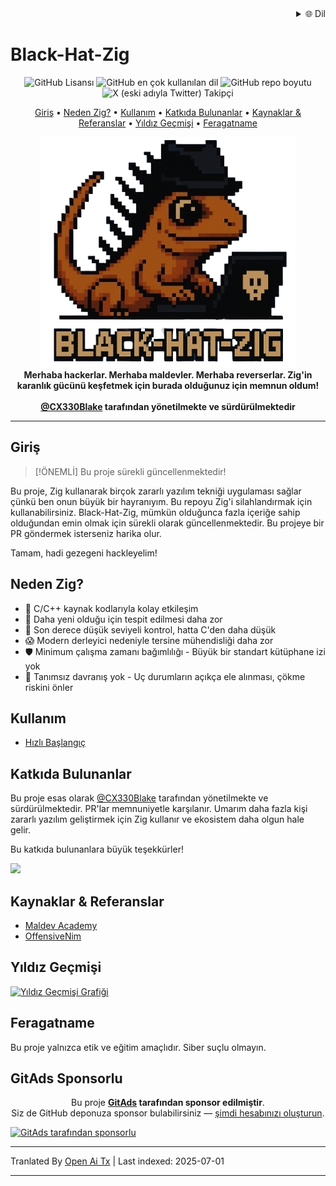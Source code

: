 <div align="right">
  <details>
    <summary >🌐 Dil</summary>
    <div>
      <div align="right">
        <p><a href="https://openaitx.github.io/view.html?user=CX330Blake&project=Black-Hat-Zig&lang=en">English</a></p>
        <p><a href="https://openaitx.github.io/view.html?user=CX330Blake&project=Black-Hat-Zig&lang=zh-CN">简体中文</a></p>
        <p><a href="https://openaitx.github.io/view.html?user=CX330Blake&project=Black-Hat-Zig&lang=zh-TW">繁體中文</a></p>
        <p><a href="https://openaitx.github.io/view.html?user=CX330Blake&project=Black-Hat-Zig&lang=ja">日本語</a></p>
        <p><a href="https://openaitx.github.io/view.html?user=CX330Blake&project=Black-Hat-Zig&lang=ko">한국어</a></p>
        <p><a href="https://openaitx.github.io/view.html?user=CX330Blake&project=Black-Hat-Zig&lang=hi">हिन्दी</a></p>
        <p><a href="https://openaitx.github.io/view.html?user=CX330Blake&project=Black-Hat-Zig&lang=th">ไทย</a></p>
        <p><a href="https://openaitx.github.io/view.html?user=CX330Blake&project=Black-Hat-Zig&lang=fr">Français</a></p>
        <p><a href="https://openaitx.github.io/view.html?user=CX330Blake&project=Black-Hat-Zig&lang=de">Deutsch</a></p>
        <p><a href="https://openaitx.github.io/view.html?user=CX330Blake&project=Black-Hat-Zig&lang=es">Español</a></p>
        <p><a href="https://openaitx.github.io/view.html?user=CX330Blake&project=Black-Hat-Zig&lang=it">Itapano</a></p>
        <p><a href="https://openaitx.github.io/view.html?user=CX330Blake&project=Black-Hat-Zig&lang=ru">Русский</a></p>
        <p><a href="https://openaitx.github.io/view.html?user=CX330Blake&project=Black-Hat-Zig&lang=pt">Português</a></p>
        <p><a href="https://openaitx.github.io/view.html?user=CX330Blake&project=Black-Hat-Zig&lang=nl">Nederlands</a></p>
        <p><a href="https://openaitx.github.io/view.html?user=CX330Blake&project=Black-Hat-Zig&lang=pl">Polski</a></p>
        <p><a href="https://openaitx.github.io/view.html?user=CX330Blake&project=Black-Hat-Zig&lang=ar">العربية</a></p>
        <p><a href="https://openaitx.github.io/view.html?user=CX330Blake&project=Black-Hat-Zig&lang=fa">فارسی</a></p>
        <p><a href="https://openaitx.github.io/view.html?user=CX330Blake&project=Black-Hat-Zig&lang=tr">Türkçe</a></p>
        <p><a href="https://openaitx.github.io/view.html?user=CX330Blake&project=Black-Hat-Zig&lang=vi">Tiếng Việt</a></p>
        <p><a href="https://openaitx.github.io/view.html?user=CX330Blake&project=Black-Hat-Zig&lang=id">Bahasa Indonesia</a></p>
      </div>
    </div>
  </details>
</div>

# Black-Hat-Zig

<p align="center">
  <img alt="GitHub Lisansı" src="https://img.shields.io/github/license/CX330Blake/black-hat-zig">
  <img alt="GitHub en çok kullanılan dil" src="https://img.shields.io/github/languages/top/cx330blake/black-hat-zig">
  <img alt="GitHub repo boyutu" src="https://img.shields.io/github/repo-size/cx330blake/black-hat-zig">
  <img alt="X (eski adıyla Twitter) Takipçi" src="https://img.shields.io/twitter/follow/CX330Blake">
</p>

<p align="center">
  <a href="#intro">Giriş</a> •
  <a href="#why-zig">Neden Zig?</a> •
  <a href="#usage">Kullanım</a> •
  <a href="#contributors">Katkıda Bulunanlar</a> •
  <a href="#credits--references">Kaynaklar & Referanslar</a> •
  <a href="#star-history">Yıldız Geçmişi</a> •
  <a href="#disclaimer">Feragatname</a>
</p>

<p height="350px" align="center">
  <img src="https://raw.githubusercontent.com/CX330Blake/Black-Hat-Zig/main/./Black-Hat-Zig.png">
  <br/>
  <b>Merhaba hackerlar. Merhaba maldevler. Merhaba reverserlar. Zig'in karanlık gücünü keşfetmek için burada olduğunuz için memnun oldum!</b><br/><br/>
  <b><a href="https://github.com/cx330blake">@CX330Blake</a> tarafından yönetilmekte ve sürdürülmektedir</b>
</p>

---

## Giriş

> [!ÖNEMLİ]
> Bu proje sürekli güncellenmektedir!

Bu proje, Zig kullanarak birçok zararlı yazılım tekniği uygulaması sağlar çünkü ben onun büyük bir hayranıyım. Bu repoyu Zig'i silahlandırmak için kullanabilirsiniz. Black-Hat-Zig, mümkün olduğunca fazla içeriğe sahip olduğundan emin olmak için sürekli olarak güncellenmektedir. Bu projeye bir PR göndermek isterseniz harika olur.

Tamam, hadi gezegeni hackleyelim!

## Neden Zig?

- 🤝 C/C++ kaynak kodlarıyla kolay etkileşim
- 🔎 Daha yeni olduğu için tespit edilmesi daha zor
- 💪 Son derece düşük seviyeli kontrol, hatta C'den daha düşük
- 😱 Modern derleyici nedeniyle tersine mühendisliği daha zor
- 🛡️ Minimum çalışma zamanı bağımlılığı - Büyük bir standart kütüphane izi yok
- 🎯 Tanımsız davranış yok - Uç durumların açıkça ele alınması, çökme riskini önler

## Kullanım

- [Hızlı Başlangıç](https://black-hat-zig.cx330.tw)

## Katkıda Bulunanlar

Bu proje esas olarak [@CX330Blake](https://github.com/CX330Blake) tarafından yönetilmekte ve sürdürülmektedir. PR'lar memnuniyetle karşılanır. Umarım daha fazla kişi zararlı yazılım geliştirmek için Zig kullanır ve ekosistem daha olgun hale gelir.

Bu katkıda bulunanlara büyük teşekkürler!

<a href="https://github.com/CX330Blake/black-hat-zig/graphs/contributors">
  <img src="https://contrib.rocks/image?repo=cx330blake/black-hat-zig" />
</a>

## Kaynaklar & Referanslar

- [Maldev Academy](https://maldevacademy.com/)
- [OffensiveNim](https://github.com/byt3bl33d3r/OffensiveNim)

## Yıldız Geçmişi

[![Yıldız Geçmişi Grafiği](https://api.star-history.com/svg?repos=CX330blake/black-hat-zig&type=Date)](https://www.star-history.com/#CX330blake/black-hat-zig&Date)
## Feragatname

Bu proje yalnızca etik ve eğitim amaçlıdır. Siber suçlu olmayın.

<!-- GitAds-Verify: SYUFFUKR39H8T8MYYOIUKQ5AFB1O8AQ9 -->

## GitAds Sponsorlu

<p align="center">
  Bu proje <strong><a href="https://docs.gitads.dev/docs/getting-started/publishers">GitAds</a> tarafından sponsor edilmiştir</strong>.<br>
  Siz de GitHub deponuza sponsor bulabilirsiniz — <a href="https://docs.gitads.dev/docs/getting-started/publishers">şimdi hesabınızı oluşturun</a>.
</p>

[![GitAds tarafından sponsorlu](https://gitads.dev/v1/ad-serve?source=cx330blake/black-hat-zig@github)](https://gitads.dev/v1/ad-track?source=cx330blake/black-hat-zig@github)



---


Tranlated By [Open Ai Tx](https://github.com/OpenAiTx/OpenAiTx) | Last indexed: 2025-07-01


---